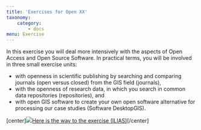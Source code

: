 ```yaml
---
title: 'Exercises for Open XX'
taxonomy:
    category:
        - docs
menu: Exercise
---
```


In this exercise you will deal more intensively with the aspects of Open Access and Open Source Software. In practical terms, you will be involved in three small exercise units:

* with openness in scientific publishing by searching and comparing journals (open versus closed) from the GIS field (journals),
* with the openness of research data, in which you search in common data repositories (repositories), and
* with open GIS software to create your own open software alternative for processing our case studies (Software DesktopGIS).


[center]<a href="https://ilias.opengeoedu.de/ilias/goto.php?target=crs_250&client_id=opengeoedu" markdown="1" target="_blank">![](/images/exercise.png?resize=200,200)Here is the way to the exercise (ILIAS)</a>[/center]
